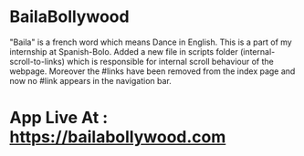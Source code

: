 # BailaBollywood
"Baila" is a french word which means Dance in English. This is a part of my internship at Spanish-Bolo.
Added a new file in scripts folder (internal-scroll-to-links) which is responsible for internal scroll
behaviour of the webpage. Moreover the #links have been removed from the index page and now no #link
appears in the navigation bar.

# App Live At : https://bailabollywood.com
